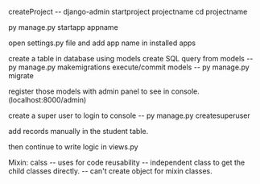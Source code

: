 createProject -- django-admin startproject projectname
cd projectname

py manage.py startapp appname

open settings.py file and add app name in installed apps

create a table in database using models
create SQL query from models -- py manage.py makemigrations
execute/commit models -- py manage.py migrate

register those models with admin panel to see in console.(localhost:8000/admin)

create a super user to login to console -- py manage.py createsuperuser

add records manually in the student table.

then continue to write logic in views.py


Mixin: calss
-- uses for code reusability
-- independent class to get the child classes directly.
-- can't create object for mixin classes.


